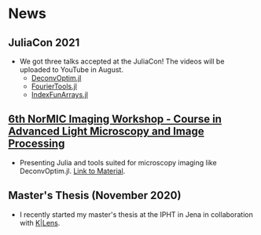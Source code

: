 # News


## JuliaCon 2021
* We got three talks accepted at the JuliaCon! The videos will be uploaded to YouTube in August.
    * [DeconvOptim.jl](https://github.com/roflmaostc/DeconvOptim.jl)
    * [FourierTools.jl](https://github.com/bionanoimaging/FourierTools.jl/)
    * [IndexFunArrays.jl](https://github.com/bionanoimaging/IndexFunArrays.jl)


## [6th NorMIC Imaging Workshop - Course in Advanced Light Microscopy and Image Processing](https://www.med.uio.no/ncmm/english/news-and-events/events/courses-and-workshops/2021/normic-imaging-workshop-course-in-advanced-light-m.html)
* Presenting Julia and tools suited for microscopy imaging like DeconvOptim.jl. [Link to Material](https://github.com/bionanoimaging/Introduction_Image_Processing_Julia).


## Master's Thesis (November 2020)
* I recently started my master's thesis at the IPHT in Jena in collaboration with [K|Lens](https://www.k-lens.de/).
